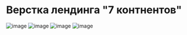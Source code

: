 # Верстка лендинга "7 контнентов"

![image](https://user-images.githubusercontent.com/60402289/116776497-20eff800-aa82-11eb-876a-63d801ddcdf6.png)
![image](https://user-images.githubusercontent.com/60402289/116776504-28170600-aa82-11eb-9eb3-534eb14c1393.png)
![image](https://user-images.githubusercontent.com/60402289/116776510-31a06e00-aa82-11eb-8b8c-9b113844ee47.png)
![image](https://user-images.githubusercontent.com/60402289/116776518-3ebd5d00-aa82-11eb-8021-c2909893d89d.png)
